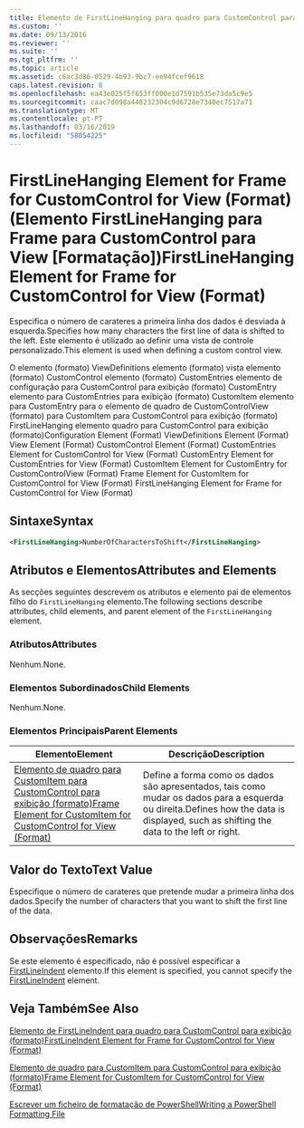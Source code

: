 ```yaml
---
title: Elemento de FirstLineHanging para quadro para CustomControl para exibição (formato) | Documentos da Microsoft
ms.custom: ''
ms.date: 09/13/2016
ms.reviewer: ''
ms.suite: ''
ms.tgt_pltfrm: ''
ms.topic: article
ms.assetid: c6ac3d86-0529-4b93-9bc7-ee94fcef9618
caps.latest.revision: 8
ms.openlocfilehash: ea43e025f5f653ff000e1d7591b535e73da5c9e5
ms.sourcegitcommit: caac7d098a448232304c9d6728e7340ec7517a71
ms.translationtype: MT
ms.contentlocale: pt-PT
ms.lasthandoff: 03/16/2019
ms.locfileid: "58054225"
---
```

# <a name="firstlinehanging-element-for-frame-for-customcontrol-for-view-format"></a><span data-ttu-id="7dac7-102">FirstLineHanging Element for Frame for CustomControl for View (Format) (Elemento FirstLineHanging para Frame para CustomControl para View [Formatação])</span><span class="sxs-lookup"><span data-stu-id="7dac7-102">FirstLineHanging Element for Frame for CustomControl for View (Format)</span></span>

<span data-ttu-id="7dac7-103">Especifica o número de carateres a primeira linha dos dados é desviada à esquerda.</span><span class="sxs-lookup"><span data-stu-id="7dac7-103">Specifies how many characters the first line of data is shifted to the left.</span></span> <span data-ttu-id="7dac7-104">Este elemento é utilizado ao definir uma vista de controle personalizado.</span><span class="sxs-lookup"><span data-stu-id="7dac7-104">This element is used when defining a custom control view.</span></span>

<span data-ttu-id="7dac7-105">O elemento (formato) ViewDefinitions elemento (formato) vista elemento (formato) CustomControl elemento (formato) CustomEntries elemento de configuração para CustomControl para exibição (formato) CustomEntry elemento para CustomEntries para exibição (formato) CustomItem elemento para CustomEntry para o elemento de quadro de CustomControlView (formato) para CustomItem para CustomControl para exibição (formato) FirstLineHanging elemento quadro para CustomControl para exibição (formato)</span><span class="sxs-lookup"><span data-stu-id="7dac7-105">Configuration Element (Format) ViewDefinitions Element (Format) View Element (Format) CustomControl Element (Format) CustomEntries Element for CustomControl for View (Format) CustomEntry Element for CustomEntries for View (Format) CustomItem Element for CustomEntry for CustomControlView (Format) Frame Element for CustomItem for CustomControl for View (Format) FirstLineHanging Element for Frame for CustomControl for View (Format)</span></span>

## <a name="syntax"></a><span data-ttu-id="7dac7-106">Sintaxe</span><span class="sxs-lookup"><span data-stu-id="7dac7-106">Syntax</span></span>

```xml
<FirstLineHanging>NumberOfCharactersToShift</FirstLineHanging>
```

## <a name="attributes-and-elements"></a><span data-ttu-id="7dac7-107">Atributos e Elementos</span><span class="sxs-lookup"><span data-stu-id="7dac7-107">Attributes and Elements</span></span>

<span data-ttu-id="7dac7-108">As secções seguintes descrevem os atributos e elemento pai de elementos filho do `FirstLineHanging` elemento.</span><span class="sxs-lookup"><span data-stu-id="7dac7-108">The following sections describe attributes, child elements, and parent element of the `FirstLineHanging` element.</span></span>

### <a name="attributes"></a><span data-ttu-id="7dac7-109">Atributos</span><span class="sxs-lookup"><span data-stu-id="7dac7-109">Attributes</span></span>

<span data-ttu-id="7dac7-110">Nenhum.</span><span class="sxs-lookup"><span data-stu-id="7dac7-110">None.</span></span>

### <a name="child-elements"></a><span data-ttu-id="7dac7-111">Elementos Subordinados</span><span class="sxs-lookup"><span data-stu-id="7dac7-111">Child Elements</span></span>

<span data-ttu-id="7dac7-112">Nenhum.</span><span class="sxs-lookup"><span data-stu-id="7dac7-112">None.</span></span>

### <a name="parent-elements"></a><span data-ttu-id="7dac7-113">Elementos Principais</span><span class="sxs-lookup"><span data-stu-id="7dac7-113">Parent Elements</span></span>

|<span data-ttu-id="7dac7-114">Elemento</span><span class="sxs-lookup"><span data-stu-id="7dac7-114">Element</span></span>|<span data-ttu-id="7dac7-115">Descrição</span><span class="sxs-lookup"><span data-stu-id="7dac7-115">Description</span></span>|
|-------------|-----------------|
|[<span data-ttu-id="7dac7-116">Elemento de quadro para CustomItem para CustomControl para exibição (formato)</span><span class="sxs-lookup"><span data-stu-id="7dac7-116">Frame Element for CustomItem for CustomControl for View (Format)</span></span>](./frame-element-for-customitem-for-customcontrol-for-view-format.md)|<span data-ttu-id="7dac7-117">Define a forma como os dados são apresentados, tais como mudar os dados para a esquerda ou direita.</span><span class="sxs-lookup"><span data-stu-id="7dac7-117">Defines how the data is displayed, such as shifting the data to the left or right.</span></span>|

## <a name="text-value"></a><span data-ttu-id="7dac7-118">Valor do Texto</span><span class="sxs-lookup"><span data-stu-id="7dac7-118">Text Value</span></span>

<span data-ttu-id="7dac7-119">Especifique o número de carateres que pretende mudar a primeira linha dos dados.</span><span class="sxs-lookup"><span data-stu-id="7dac7-119">Specify the number of characters that you want to shift the first line of the data.</span></span>

## <a name="remarks"></a><span data-ttu-id="7dac7-120">Observações</span><span class="sxs-lookup"><span data-stu-id="7dac7-120">Remarks</span></span>

<span data-ttu-id="7dac7-121">Se este elemento é especificado, não é possível especificar a [FirstLineIndent](./firstlineindent-element-for-frame-for-customcontrol-for-view-format.md) elemento.</span><span class="sxs-lookup"><span data-stu-id="7dac7-121">If this element is specified, you cannot specify the [FirstLineIndent](./firstlineindent-element-for-frame-for-customcontrol-for-view-format.md) element.</span></span>

## <a name="see-also"></a><span data-ttu-id="7dac7-122">Veja Também</span><span class="sxs-lookup"><span data-stu-id="7dac7-122">See Also</span></span>

[<span data-ttu-id="7dac7-123">Elemento de FirstLineIndent para quadro para CustomControl para exibição (formato)</span><span class="sxs-lookup"><span data-stu-id="7dac7-123">FirstLineIndent Element for Frame for CustomControl for View (Format)</span></span>](./firstlineindent-element-for-frame-for-customcontrol-for-view-format.md)

[<span data-ttu-id="7dac7-124">Elemento de quadro para CustomItem para CustomControl para exibição (formato)</span><span class="sxs-lookup"><span data-stu-id="7dac7-124">Frame Element for CustomItem for CustomControl for View (Format)</span></span>](./frame-element-for-customitem-for-customcontrol-for-view-format.md)

[<span data-ttu-id="7dac7-125">Escrever um ficheiro de formatação de PowerShell</span><span class="sxs-lookup"><span data-stu-id="7dac7-125">Writing a PowerShell Formatting File</span></span>](./writing-a-powershell-formatting-file.md)
